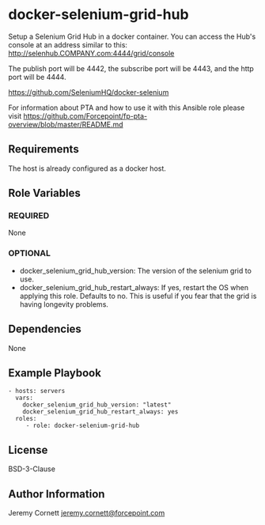 # docker-selenium-grid-hub

Setup a Selenium Grid Hub in a docker container. You can access the Hub's console at an address similar to this: http://selenhub.COMPANY.com:4444/grid/console

The publish port will be 4442, the subscribe port will be 4443, and the http port will be 4444.

https://github.com/SeleniumHQ/docker-selenium

For information about PTA and how to use it with this Ansible role please visit https://github.com/Forcepoint/fp-pta-overview/blob/master/README.md

## Requirements

The host is already configured as a docker host.

## Role Variables

### REQUIRED

None

### OPTIONAL

* docker_selenium_grid_hub_version: The version of the selenium grid to use.
* docker_selenium_grid_hub_restart_always: If yes, restart the OS when applying this role. Defaults to no.
  This is useful if you fear that the grid is having longevity problems.

## Dependencies

None

## Example Playbook

    - hosts: servers
      vars:
        docker_selenium_grid_hub_version: "latest"
        docker_selenium_grid_hub_restart_always: yes
      roles:
         - role: docker-selenium-grid-hub

## License

BSD-3-Clause

## Author Information

Jeremy Cornett <jeremy.cornett@forcepoint.com>
